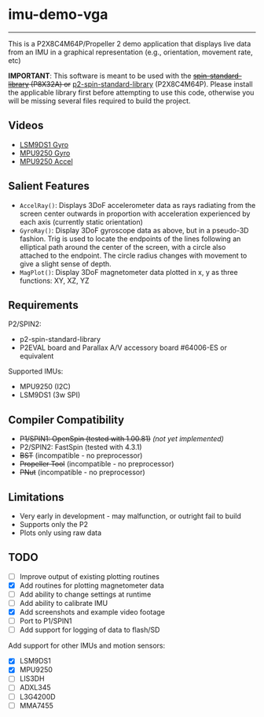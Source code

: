 # imu-demo-vga
--------------

This is a P2X8C4M64P/Propeller 2 demo application that displays live data from an IMU in a graphical representation (e.g., orientation, movement rate, etc)

**IMPORTANT**: This software is meant to be used with the ~~[spin-standard-library](https://github.com/avsa242/spin-standard-library) (P8X32A) or~~ [p2-spin-standard-library](https://github.com/avsa242/p2-spin-standard-library) (P2X8C4M64P). Please install the applicable library first before attempting to use this code, otherwise you will be missing several files required to build the project.

## Videos

* [LSM9DS1 Gyro](https://youtu.be/nFppKTgk1ds)
* [MPU9250 Gyro](https://youtu.be/OZ-gQdGFW-k)
* [MPU9250 Accel](https://youtu.be/X_TVRA0FTkQ)

## Salient Features

* ``AccelRay()``: Displays 3DoF accelerometer data as rays radiating from the screen center outwards in proportion with acceleration experienced by each axis (currently static orientation)
* ``GyroRay()``: Display 3DoF gyroscope data as above, but in a pseudo-3D fashion. Trig is used to locate the endpoints of the lines following an elliptical path around the center of the screen, with a circle also attached to the endpoint. The circle radius changes with movement to give a slight sense of depth.
* ``MagPlot()``: Display 3DoF magnetometer data plotted in x, y as three functions: XY, XZ, YZ

## Requirements

P2/SPIN2:
* p2-spin-standard-library
* P2EVAL board and Parallax A/V accessory board #64006-ES or equivalent

Supported IMUs:
* MPU9250 (I2C)
* LSM9DS1 (3w SPI)

## Compiler Compatibility

* ~~P1/SPIN1: OpenSpin (tested with 1.00.81)~~ _(not yet implemented)_
* P2/SPIN2: FastSpin (tested with 4.3.1)
* ~~BST~~ (incompatible - no preprocessor)
* ~~Propeller Tool~~ (incompatible - no preprocessor)
* ~~PNut~~ (incompatible - no preprocessor)

## Limitations

* Very early in development - may malfunction, or outright fail to build
* Supports only the P2
* Plots only using raw data

## TODO

- [ ] Improve output of existing plotting routines
- [x] Add routines for plotting magnetometer data
- [ ] Add ability to change settings at runtime
- [ ] Add ability to calibrate IMU
- [x] Add screenshots and example video footage
- [ ] Port to P1/SPIN1
- [ ] Add support for logging of data to flash/SD

Add support for other IMUs and motion sensors:
- [x] LSM9DS1
- [x] MPU9250
- [ ] LIS3DH
- [ ] ADXL345
- [ ] L3G4200D
- [ ] MMA7455
